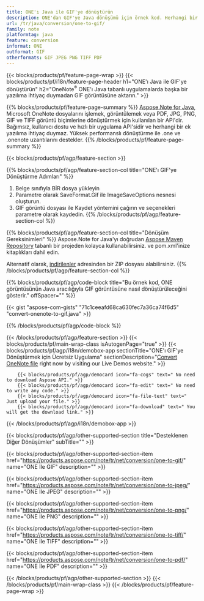 ```yaml
---
title: ONE'ı Java ile GIF'ye dönüştürün
description: ONE'dan GIF'ye Java dönüşümü için örnek kod. Herhangi bir Java tabanlı uygulamada toplu ONE dosyalarının GIF'ye dönüştürülmesi için API örnek kodunu kullanın. 
url: /tr/java/conversion/one-to-gif/
family: note
platformtag: java
feature: conversion
informat: ONE
outformat: GIF
otherformats: GIF JPEG PNG TIFF PDF
---
```

{{< blocks/products/pf/feature-page-wrap >}}
{{< blocks/products/pf/i18n/feature-page-header h1="ONE'ı Java ile GIF'ye dönüştürün" h2="OneNote<sup>&reg;</sup> ONE'ı Java tabanlı uygulamalarda başka bir yazılıma ihtiyaç duymadan GIF görüntüsüne aktarın." >}}

{{% blocks/products/pf/feature-page-summary %}}
[Aspose.Note for Java](https://products.aspose.com/note/java/), Microsoft OneNote dosyalarını işlemek, görüntülemek veya PDF, JPG, PNG, GIF ve TIFF görüntü biçimlerine dönüştürmek için kullanılan bir API'dir. Bağımsız, kullanıcı dostu ve hızlı bir uygulama API'sidir ve herhangi bir ek yazılıma ihtiyaç duymaz. Yüksek performanslı dönüştürme ile .one ve .onenote uzantılarını destekler.
{{% /blocks/products/pf/feature-page-summary  %}}

{{< blocks/products/pf/agp/feature-section >}}

{{% blocks/products/pf/agp/feature-section-col title="ONE'ı GIF'ye Dönüştürme Adımları" %}}
1. Belge sınıfıyla BİR dosya yükleyin
2. Parametre olarak SaveFormat.Gif ile ImageSaveOptions nesnesi oluşturun.
3. GIF görüntü dosyası ile Kaydet yöntemini çağırın ve seçenekleri parametre olarak kaydedin.
{{% /blocks/products/pf/agp/feature-section-col %}}

{{% blocks/products/pf/agp/feature-section-col title="Dönüşüm Gereksinimleri" %}}
Aspose.Note for Java'yı doğrudan [Aspose Maven Repository](https://repository.aspose.com/note/) tabanlı bir projeden kolayca kullanabilirsiniz. ve pom.xml'inize kitaplıkları dahil edin.

Alternatif olarak, [indirilenler](https://releases.aspose.com/note/java) adresinden bir ZIP dosyası alabilirsiniz.
{{% /blocks/products/pf/agp/feature-section-col %}}

{{% blocks/products/pf/agp/code-block title="Bu örnek kod, ONE görüntüsünün Java aracılığıyla GIF görüntüsüne nasıl dönüştürüleceğini gösterir." offSpacer="" %}}

{{< gist "aspose-com-gists" "71c1ceeafd68ca630fec7a36ca74f6d5" "convert-onenote-to-gif.java" >}}

{{% /blocks/products/pf/agp/code-block %}}

{{< /blocks/products/pf/agp/feature-section >}}
{{< blocks/products/pf/main-wrap-class isAutogenPage="true" >}}
{{< blocks/products/pf/agp/i18n/demobox-app sectionTitle="ONE'ı GIF'ye Dönüştürmek için Ücretsiz Uygulama" sectionDescription="[Convert OneNote file](https://products.aspose.app/note/conversion/onenote-to-gif) right now by visiting our Live Demos website." >}}

        {{< blocks/products/pf/agp/democard icon="fa-cogs" text=" No need to download Aspose API." >}}
        {{< blocks/products/pf/agp/democard icon="fa-edit" text=" No need to write any code." >}}
        {{< blocks/products/pf/agp/democard icon="fa-file-text" text=" Just upload your file." >}}
        {{< blocks/products/pf/agp/democard icon="fa-download" text=" You will get the download link." >}}
		
{{< /blocks/products/pf/agp/i18n/demobox-app >}}

{{< blocks/products/pf/agp/other-supported-section title="Desteklenen Diğer Dönüşümler" subTitle="" >}}

{{< blocks/products/pf/agp/other-supported-section-item href="https://products.aspose.com/note/tr/net/conversion/one-to-gif/" name="ONE İle GIF" description="" >}}

{{< blocks/products/pf/agp/other-supported-section-item href="https://products.aspose.com/note/tr/net/conversion/one-to-jpeg/" name="ONE İle JPEG" description="" >}}

{{< blocks/products/pf/agp/other-supported-section-item href="https://products.aspose.com/note/tr/net/conversion/one-to-png/" name="ONE İle PNG" description="" >}}

{{< blocks/products/pf/agp/other-supported-section-item href="https://products.aspose.com/note/tr/net/conversion/one-to-tiff/" name="ONE İle TIFF" description="" >}}

{{< blocks/products/pf/agp/other-supported-section-item href="https://products.aspose.com/note/tr/net/conversion/one-to-pdf/" name="ONE İle PDF" description="" >}}



{{< /blocks/products/pf/agp/other-supported-section >}}
{{< /blocks/products/pf/main-wrap-class >}}
{{< /blocks/products/pf/feature-page-wrap >}}